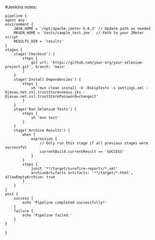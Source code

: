 #Jenkins notes:



    pipeline {
    agent any
    environment {
        JAVA_HOME = '/opt/apache-jmeter-5.6.3' // Update path as needed
        MAVEN_HOME = 'tests/sample_test.jmx'  // Path to your JMeter script
        RESULTS_DIR = 'results'
    }
    stages {
        stage('Checkout') {
            steps {
                git url: 'https://github.com/your-org/your-selenium-project.git', branch: 'main'
            }
        }
        stage('Install Dependencies') {
            steps {
                sh 'mvn clean install -U -DskipTests -s settings.xml -Djavax.net.ssl.trustStore=nexus.jks -Djavax.net.ssl.trustStorePassword=changeit'
            }
        }
        stage('Run Selenium Tests') {
            steps {
                sh 'mvn test'
            }
        }
        stage('Archive Results') {
            when {
                expression {
                    // Only run this stage if all previous stages were successful
                    currentBuild.currentResult == 'SUCCESS'
                }
            }
            steps {
                junit '**/target/surefire-reports/*.xml'
                archiveArtifacts artifacts: '**/target/*.html', allowEmptyArchive: true
            }
        }
    }
    post {
        success {
            echo 'Pipeline completed successfully!'
        }
        failure {
            echo 'Pipeline failed.'
        }
    }
}



